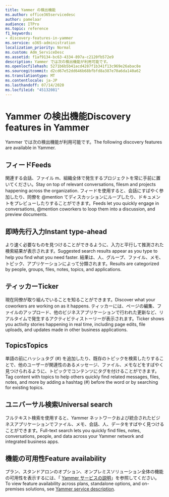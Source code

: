 ```yaml
---
title: Yammer の検出機能
ms.author: office365servicedesc
author: pamelaar
audience: ITPro
ms.topic: reference
f1_keywords:
- discovery-features-in-yammer
ms.service: o365-administration
localization_priority: Normal
ms.custom: Adm_ServiceDesc
ms.assetid: f1af9134-bc63-4334-897a-c2120fb572e9
description: Yammer では次の検出機能が利用可能です。
ms.openlocfilehash: 5271b6b5b41acd4287f1b341f13c969e26abac8e
ms.sourcegitcommit: d2cd67e52dd646b68bfbfd8a387e70a6da140a62
ms.translationtype: MT
ms.contentlocale: ja-JP
ms.lasthandoff: 07/14/2020
ms.locfileid: "45132081"
---
```

# <a name="discovery-features-in-yammer"></a><span data-ttu-id="5cdcb-103">Yammer の検出機能</span><span class="sxs-lookup"><span data-stu-id="5cdcb-103">Discovery features in Yammer</span></span>

<span data-ttu-id="5cdcb-104">Yammer では次の検出機能が利用可能です。</span><span class="sxs-lookup"><span data-stu-id="5cdcb-104">The following discovery features are available in Yammer.</span></span>
  
## <a name="feeds"></a><span data-ttu-id="5cdcb-105">フィード</span><span class="sxs-lookup"><span data-stu-id="5cdcb-105">Feeds</span></span>

<span data-ttu-id="5cdcb-106">関連する会話、ファイル m、組織全体で発生するプロジェクトを常に手前に置いてください。</span><span class="sxs-lookup"><span data-stu-id="5cdcb-106">Stay on top of relevant conversations, filesm and projects happening across the organization.</span></span> <span data-ttu-id="5cdcb-107">フィードを使用すると、会話にすばやく参加したり、同僚を @mention てディスカッションにループしたり、ドキュメントをプレビューしたりすることができます。</span><span class="sxs-lookup"><span data-stu-id="5cdcb-107">Feeds let you quickly engage in conversations, @mention coworkers to loop them into a discussion, and preview documents.</span></span>

## <a name="instant-type-ahead"></a><span data-ttu-id="5cdcb-108">即時先行入力</span><span class="sxs-lookup"><span data-stu-id="5cdcb-108">Instant type-ahead</span></span>

<span data-ttu-id="5cdcb-109">より速く必要なものを見つけることができるように、入力と平行して推測された検索結果が表示されます。</span><span class="sxs-lookup"><span data-stu-id="5cdcb-109">Suggested search results appear as you type to help you find what you need faster.</span></span> <span data-ttu-id="5cdcb-110">結果は、人、グループ、ファイル、メモ、トピック、アプリケーションによって分類されます。</span><span class="sxs-lookup"><span data-stu-id="5cdcb-110">Results are categorized by people, groups, files, notes, topics, and applications.</span></span>
    
## <a name="ticker"></a><span data-ttu-id="5cdcb-111">ティッカー</span><span class="sxs-lookup"><span data-stu-id="5cdcb-111">Ticker</span></span>

<span data-ttu-id="5cdcb-112">現在同僚が取り組んでいることを知ることができます。</span><span class="sxs-lookup"><span data-stu-id="5cdcb-112">Discover what your coworkers are working on as it happens.</span></span> <span data-ttu-id="5cdcb-113">ティッカーには、ページの編集、ファイルのアップロード、他のビジネスアプリケーションで行われた更新など、リアルタイムで発生するアクティビティストーリーが表示されます。</span><span class="sxs-lookup"><span data-stu-id="5cdcb-113">Ticker shows you activity stories happening in real time, including page edits, file uploads, and updates made in other business applications.</span></span>
  
## <a name="topics"></a><span data-ttu-id="5cdcb-114">Topics</span><span class="sxs-lookup"><span data-stu-id="5cdcb-114">Topics</span></span>

<span data-ttu-id="5cdcb-115">単語の前にハッシュタグ (#) を追加したり、既存のトピックを検索したりすることで、他のユーザーが関連性のあるメッセージ、ファイル、メモなどをすばやく見つけられるように、トピックでコンテンツにタグを付けることができます。</span><span class="sxs-lookup"><span data-stu-id="5cdcb-115">Tag content with topics to help others quickly find related messages, files, notes, and more by adding a hashtag (#) before the word or by searching for existing topics.</span></span>
  
## <a name="universal-search"></a><span data-ttu-id="5cdcb-116">ユニバーサル検索</span><span class="sxs-lookup"><span data-stu-id="5cdcb-116">Universal search</span></span>

<span data-ttu-id="5cdcb-117">フルテキスト検索を使用すると、Yammer ネットワークおよび統合されたビジネスアプリケーションでファイル、メモ、会話、人、データをすばやく見つけることができます。</span><span class="sxs-lookup"><span data-stu-id="5cdcb-117">Full-text search lets you quickly find files, notes, conversations, people, and data across your Yammer network and integrated business apps.</span></span>
  
## <a name="feature-availability"></a><span data-ttu-id="5cdcb-118">機能の可用性</span><span class="sxs-lookup"><span data-stu-id="5cdcb-118">Feature availability</span></span>

<span data-ttu-id="5cdcb-119">プラン、スタンドアロンのオプション、オンプレミスソリューション全体の機能の可用性を表示するには、「 [Yammer サービスの説明](yammer-service-description.md)」を参照してください。</span><span class="sxs-lookup"><span data-stu-id="5cdcb-119">To view feature availability across plans, standalone options, and on-premises solutions, see [Yammer service description](yammer-service-description.md).</span></span>
  
  
